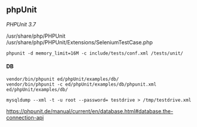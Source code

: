phpUnit
-
*PHPUnit 3.7*

/usr/share/php/PHPUnit
/usr/share/php/PHPUnit/Extensions/SeleniumTestCase.php

`
phpunit -d memory_limit=16M -c include/tests/conf.xml /tests/unit/
`

#### DB
````
vendor/bin/phpunit ed/phpUnit/examples/db/
vendor/bin/phpunit -c ed/phpUnit/examples/db/phpunit.xml ed/phpUnit/examples/db/

mysqldump --xml -t -u root --password= testdrive > /tmp/testdrive.xml

````

https://phpunit.de/manual/current/en/database.html#database.the-connection-api
